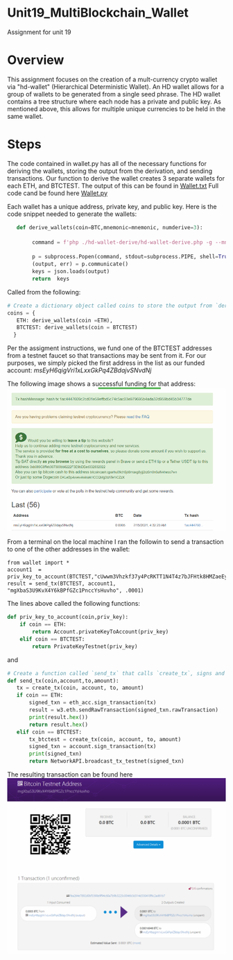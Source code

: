 # Unit19_MultiBlockchain_Wallet
Assignment for unit 19

# Overview
This assignment focuses on the creation of a mult-currency crypto wallet via "hd-wallet" (Hierarchical Deterministic Wallet). An HD wallet allows for a group of wallets to be generated from a single seed phrase.  The HD wallet contains a tree structure where each node has a private and public key. As mentioned above, this allows for multiple unique currencies to be held in the same wallet.

# Steps
The code contained in wallet.py has all of the necessary functions for deriving the wallets, storing the output from the derivation, and sending transactions.
Our function to derive the wallet creates 3 separate wallets for each ETH, and BTCTEST.  The output of this can be found in [Wallet.txt](https://github.com/msvt37/Unit19_MultiBlockchain_Wallet/blob/55d9fdaccde091a5a051d1acf907fb0dd7b07e18/wallet.txt)
Full code cand be found here [Wallet.py](https://github.com/msvt37/Unit19_MultiBlockchain_Wallet/blob/4b54350e6c1cba344cd609194e3d2dfe54b53ad3/wallet.py)

Each wallet has a unique address, private key, and public key.
Here is the code snippet needed to generate the wallets:

```Python
   def derive_wallets(coin=BTC,mnemonic=mnemonic, numderive=3):
   
        command = f'php ./hd-wallet-derive/hd-wallet-derive.php -g --mnemonic="{mnemonic}" --numderive={numderive} --coin="{coin}" --format=json' 
    
        p = subprocess.Popen(command, stdout=subprocess.PIPE, shell=True)
        (output, err) = p.communicate()
        keys = json.loads(output)
        return  keys
  ```

Called from the following:
```Python
# Create a dictionary object called coins to store the output from `derive_wallets`.
coins = {
   ETH: derive_wallets(coin =ETH),
   BTCTEST: derive_wallets(coin = BTCTEST)
  }
```
Per the assigment instructions, we fund one of the BTCTEST addresses from a testnet faucet so that transactions may be sent from it.  For our purposes, we simply picked the first address in the list as our funded account: *msEyH6qigVri1xLxxGkPq4ZBdajvSNvdNj*  

The following image shows a successful funding for that address:
![Funded](https://github.com/msvt37/Unit19_MultiBlockchain_Wallet/blob/04ec129ede62421681c0f5b3445b9ff0e6d84dbb/1stTransaction.PNG)

From a terminal on the local machine I ran the followin to send a transaction to one of the other addresses in the wallet:
```
from wallet import *
account1  = priv_key_to_account(BTCTEST,"cUwwm3Vhzkf37y4PcRKTT1N4T4z7bJFHtk8HMZaeEyrG2RgmzoPP")
result = send_tx(BTCTEST, account1, "mgXbaS3U9KvX4Y6kBPfGZc1PnccYsHuvho", .0001)
```
The lines above called the following functions:
```Python
def priv_key_to_account(coin,priv_key):
    if coin == ETH:
        return Account.privateKeyToAccount(priv_key)
    elif coin == BTCTEST:
        return PrivateKeyTestnet(priv_key)
 ```
 and
 ```Python
 # Create a function called `send_tx` that calls `create_tx`, signs and sends the transaction.
def send_tx(coin,account,to,amount):
    tx = create_tx(coin, account, to, amount)
    if coin == ETH:
        signed_txn = eth_acc.sign_transaction(tx)
        result = w3.eth.sendRawTransaction(signed_txn.rawTransaction)
        print(result.hex())
        return result.hex()
    elif coin == BTCTEST:
        tx_btctest = create_tx(coin, account, to, amount)
        signed_txn = account.sign_transaction(tx)
        print(signed_txn)
        return NetworkAPI.broadcast_tx_testnet(signed_txn)
```
The resulting transaction can be found here
![Transaction](https://github.com/msvt37/Unit19_MultiBlockchain_Wallet/blob/404024f0dea1352591bcb4258c4e64525917cd00/2ndTransaction.PNG)
